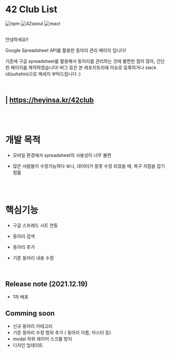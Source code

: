 # 42 Club List

![npm](https://img.shields.io/npm/v/npm?style=flat)
![42seoul](https://img.shields.io/badge/-42Seoul-325916?logo=42&logoColor=white&style=flat)
![react](https://img.shields.io/badge/-ReactJs-40AEF0?logo=react&logoColor=white&style=flat)

<br/>
안녕하세요!!

Google Spreadsheet API를 활용한 동아리 관리 페이지 입니다!

기존에 구글 spreadsheet를 활용해서 동아리를 관리하는 것에 불편한 점이 많아, 간단한 페이지를 제작하였습니다!
버그 등은 본 레포지토리에 이슈로 등록하거나 slack id(suhshin)으로 메세지 부탁드립니다 :)

<br/>

## | https://heyinsa.kr/42club

<br/>
<br/>

# 개발 목적

- 모바일 환경에서 spreadsheet의 사용성이 너무 불편

- 많은 사람들이 수정가능하다 보니, 데이터가 잘못 수정 되었을 때, 복구 지점을 잡기 힘듦

<br/>
<br/>

# 핵심기능

- 구글 스프레드 시트 연동

- 동아리 검색

- 동아리 추가

- 기존 동아리 내용 수정 

<br>

## Release note (2021.12.19)

- 1차 배포

## Comming soon

- 신규 동아리 카테고리
- 기존 동아리 수정 범위 추가 ( 동아리 이름, 마스터 등)
- modal 하위 레이어 스크롤 방지
- 디자인 업데이트 
